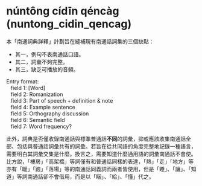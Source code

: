 # núntông cídīn qéncàg (nuntong_cidin_qencag)
本「南通詞典詳釋」計劃旨在縫補現有南通話詞集的三個缺點：
*  其一，例句不表南通話口語。
*  其二，詞彙不夠完整。
*  其三，缺乏可播放的音頻。

Entry format: \
&nbsp;&nbsp;  field 1: \[Word\] \
&nbsp;&nbsp;  field 2: Romanization \
&nbsp;&nbsp;  field 3: Part of speech + definition & note \
&nbsp;&nbsp;  field 4: Example sentence \
&nbsp;&nbsp;  field 5: Orthography discussion \
&nbsp;&nbsp;  field 6: Semantic field \
&nbsp;&nbsp;  field 7: Word frequency? 

此外，詞典是否僅收錄南通話與標準普通話**不同**的詞彙，抑或應該收集南通話全部、包括與普通話詞彙共有的詞彙。若旨在從共同語的角度完整地記錄一種語言，需要明白其詞彙交集是什麼。換言之，需要知道什麼通用語的詞彙南通話不會使。比方說，「樓房」「高架橋」等詞僅有和普通話同樣的表達，「熱」「走」「地方」等亦有「暖」「跑」「落場」等的南通話同義詞而兩者皆使用，但是「睡」、「讓」、「知道」等詞南通話卻不會借用，而是以「睏」、「給」、「懂」代之。
